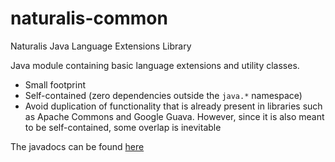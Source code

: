 # naturalis-common

Naturalis Java Language Extensions Library

Java module containing basic language extensions and utility classes.

- Small footprint
- Self-contained  (zero dependencies outside the `java.*` namespace)
- Avoid duplication of functionality that is already present in libraries such as Apache Commons and Google Guava. However, since it is also meant to be self-contained, some overlap is inevitable

The javadocs can be found [here](https://naturalis.gitlab.io/lib/java/naturalis-common/nl.naturalis.common/module-summary.html)



